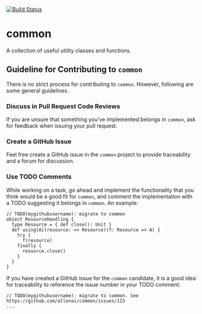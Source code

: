 [![Build Status](https://api.travis-ci.com/allenai/common.png?token=iR6Jn6hFD9RbunxYtisP)](https://magnum.travis-ci.com/allenai/common)

common
======

A collection of useful utility classes and functions.

Guideline for Contributing to `common`
---------------------------

There is no strict process for contributing to `common`. However, following are some general guidelines.

### Discuss in Pull Request Code Reviews ###

If you are unsure that something you've implemented belongs in `common`, ask for feedback when issuing
your pull request.

### Create a GitHub Issue ###

Feel free create a GitHub issue in the `common` project to provide traceability and a forum for discussion.

### Use TODO Comments ###

While working on a task, go ahead and implement the functionality that you think would be a good fit for `common`,
and comment the implementation with a TODO suggesting it belongs in `common`. An example:

    // TODO(mygithubusername): migrate to common
    object ResourceHandling {
	  type Resource = { def close(): Unit }
	  def using[A](resource: => Resource)(f: Resource => A) {
	    try {
		  f(resource)
		finally {
		  resource.close()
		}
	  }
	}

If you have created a GitHub issue for the `common` candidate, it is a good idea for traceability to
reference the issue number in your TODO comment:

    // TODO(mygithubusername): migrate to common. See https://github.com/allenai/common/issues/123
	...

